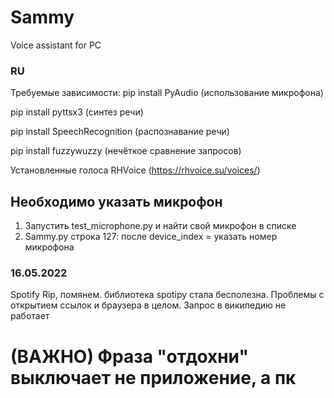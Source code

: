 # Sammy
Voice assistant for PC

### RU

Требуемые зависимости: 
pip install PyAudio (использование микрофона)

pip install pyttsx3 (синтез речи)

pip install SpeechRecognition (распознавание речи)

pip install fuzzywuzzy (нечёткое сравнение запросов)

Установленные голоса RHVoice (https://rhvoice.su/voices/)

## Необходимо указать микрофон

1. Запустить test_microphone.py и найти свой микрофон в списке
2. Sammy.py строка 127: после device_index = указать номер микрофона

### 16.05.2022
Spotify Rip, помянем. библиотека spotipy стала бесполезна.
Проблемы с открытием ссылок и браузера в целом.
Запрос в википедию не работает
# (ВАЖНО) Фраза "отдохни" выключает не приложение, а пк
